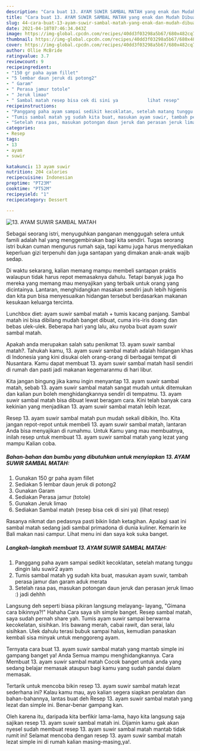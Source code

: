 ```yaml
---
description: "Cara buat 13. AYAM SUWIR SAMBAL MATAH yang enak dan Mudah Dibuat"
title: "Cara buat 13. AYAM SUWIR SAMBAL MATAH yang enak dan Mudah Dibuat"
slug: 44-cara-buat-13-ayam-suwir-sambal-matah-yang-enak-dan-mudah-dibuat
date: 2021-04-18T07:46:34.043Z
image: https://img-global.cpcdn.com/recipes/40dd3f03298a5b67/680x482cq70/13-ayam-suwir-sambal-matah-foto-resep-utama.jpg
thumbnail: https://img-global.cpcdn.com/recipes/40dd3f03298a5b67/680x482cq70/13-ayam-suwir-sambal-matah-foto-resep-utama.jpg
cover: https://img-global.cpcdn.com/recipes/40dd3f03298a5b67/680x482cq70/13-ayam-suwir-sambal-matah-foto-resep-utama.jpg
author: Ollie McBride
ratingvalue: 3.7
reviewcount: 9
recipeingredient:
- "150 gr paha ayam fillet"
- "5 lembar daun jeruk di potong2"
- " Garam"
- " Perasa jamur totole"
- " Jeruk limao"
- " Sambal matah resep bisa cek di sini ya           lihat resep"
recipeinstructions:
- "Panggang paha ayam sampai sedikit kecoklatan, setelah matang tunggu dingin lalu suwir2 ayam"
- "Tumis sambal matah yg sudah kita buat, masukan ayam suwir, tambah perasa jamur dan garam aduk merata"
- "Setelah rasa pas, masukan potongan daun jeruk dan perasan jeruk limao :) jadi dehhh"
categories:
- Resep
tags:
- 13
- ayam
- suwir

katakunci: 13 ayam suwir 
nutrition: 204 calories
recipecuisine: Indonesian
preptime: "PT23M"
cooktime: "PT52M"
recipeyield: "1"
recipecategory: Dessert

---
```



![13. AYAM SUWIR SAMBAL MATAH](https://img-global.cpcdn.com/recipes/40dd3f03298a5b67/680x482cq70/13-ayam-suwir-sambal-matah-foto-resep-utama.jpg)

Sebagai seorang istri, menyuguhkan panganan menggugah selera untuk famili adalah hal yang menggembirakan bagi kita sendiri. Tugas seorang istri bukan cuman mengurus rumah saja, tapi kamu juga harus menyediakan keperluan gizi terpenuhi dan juga santapan yang dimakan anak-anak wajib sedap.

Di waktu  sekarang, kalian memang mampu membeli santapan praktis walaupun tidak harus repot memasaknya dahulu. Tetapi banyak juga lho mereka yang memang mau menyajikan yang terbaik untuk orang yang dicintainya. Lantaran, menghidangkan masakan sendiri jauh lebih higienis dan kita pun bisa menyesuaikan hidangan tersebut berdasarkan makanan kesukaan keluarga tercinta. 

Lunchbox diet: ayam suwir sambal matah + tumis kacang panjang. Sambal matah ini bisa dibilang mudah banget dibuat, cuma iris-iris doang dan bebas ulek-ulek. Beberapa hari yang lalu, aku nyoba buat ayam suwir sambal matah.

Apakah anda merupakan salah satu penikmat 13. ayam suwir sambal matah?. Tahukah kamu, 13. ayam suwir sambal matah adalah hidangan khas di Indonesia yang kini disukai oleh orang-orang di berbagai tempat di Nusantara. Kamu dapat membuat 13. ayam suwir sambal matah hasil sendiri di rumah dan pasti jadi makanan kegemaranmu di hari libur.

Kita jangan bingung jika kamu ingin menyantap 13. ayam suwir sambal matah, sebab 13. ayam suwir sambal matah sangat mudah untuk ditemukan dan kalian pun boleh menghidangkannya sendiri di tempatmu. 13. ayam suwir sambal matah bisa dibuat lewat beragam cara. Kini telah banyak cara kekinian yang menjadikan 13. ayam suwir sambal matah lebih lezat.

Resep 13. ayam suwir sambal matah pun mudah sekali dibikin, lho. Kita jangan repot-repot untuk membeli 13. ayam suwir sambal matah, lantaran Anda bisa menyajikan di rumahmu. Untuk Kamu yang mau membuatnya, inilah resep untuk membuat 13. ayam suwir sambal matah yang lezat yang mampu Kalian coba.

<!--inarticleads1-->

##### Bahan-bahan dan bumbu yang dibutuhkan untuk menyiapkan 13. AYAM SUWIR SAMBAL MATAH:

1. Gunakan 150 gr paha ayam fillet
1. Sediakan 5 lembar daun jeruk di potong2
1. Gunakan  Garam
1. Sediakan  Perasa jamur (totole)
1. Gunakan  Jeruk limao
1. Sediakan  Sambal matah (resep bisa cek di sini ya)           (lihat resep)


Rasanya nikmat dan pedasnya pasti bikin lidah ketagihan. Apalagi saat ini sambal matah sedang jadi sambal primadona di dunia kuliner. Kemarin ke Bali makan nasi campur. Lihat menu ini dan saya kok suka banget. 

<!--inarticleads2-->

##### Langkah-langkah membuat 13. AYAM SUWIR SAMBAL MATAH:

1. Panggang paha ayam sampai sedikit kecoklatan, setelah matang tunggu dingin lalu suwir2 ayam
1. Tumis sambal matah yg sudah kita buat, masukan ayam suwir, tambah perasa jamur dan garam aduk merata
1. Setelah rasa pas, masukan potongan daun jeruk dan perasan jeruk limao :) jadi dehhh


Langsung deh seperti biasa pikiran langsung melayang- layang, &#34;Gimana cara bikinnya?!&#34; Hahaha Cara saya sih simple banget. Resep sambal matah, saya sudah pernah share yah. Tumis ayam suwir sampai berwarna kecokelatan, sisihkan. Iris bawang merah, cabai rawit, dan serai, lalu sisihkan. Ulek dahulu terasi bubuk sampai halus, kemudian panaskan kembali sisa minyak untuk menggoreng ayam. 

Ternyata cara buat 13. ayam suwir sambal matah yang mantab simple ini gampang banget ya! Anda Semua mampu menghidangkannya. Cara Membuat 13. ayam suwir sambal matah Cocok banget untuk anda yang sedang belajar memasak ataupun bagi kamu yang sudah pandai dalam memasak.

Tertarik untuk mencoba bikin resep 13. ayam suwir sambal matah lezat sederhana ini? Kalau kamu mau, ayo kalian segera siapkan peralatan dan bahan-bahannya, lantas buat deh Resep 13. ayam suwir sambal matah yang lezat dan simple ini. Benar-benar gampang kan. 

Oleh karena itu, daripada kita berfikir lama-lama, hayo kita langsung saja sajikan resep 13. ayam suwir sambal matah ini. Dijamin kamu gak akan nyesel sudah membuat resep 13. ayam suwir sambal matah mantab tidak rumit ini! Selamat mencoba dengan resep 13. ayam suwir sambal matah lezat simple ini di rumah kalian masing-masing,ya!.

